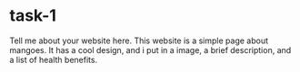 # task-1
Tell me about your website here.
This website is a simple page about mangoes. It has a cool design, and i put in a image, a brief description, and a list of health benefits.







